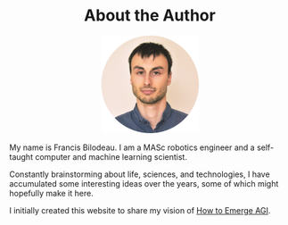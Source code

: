 <h1 align="center"> About the Author </h1>

<p align="center">
    <img src="/images/portrait.png" width="175">
</p>

My name is Francis Bilodeau. I am a MASc robotics engineer and a self-taught computer and machine learning scientist.

Constantly brainstorming about life, sciences, and technologies, I have accumulated some interesting ideas over the years, some of which might hopefully make it here.

I initially created this website to share my vision of [How to Emerge AGI](/HowtoEmergeAGI/Intro/).

